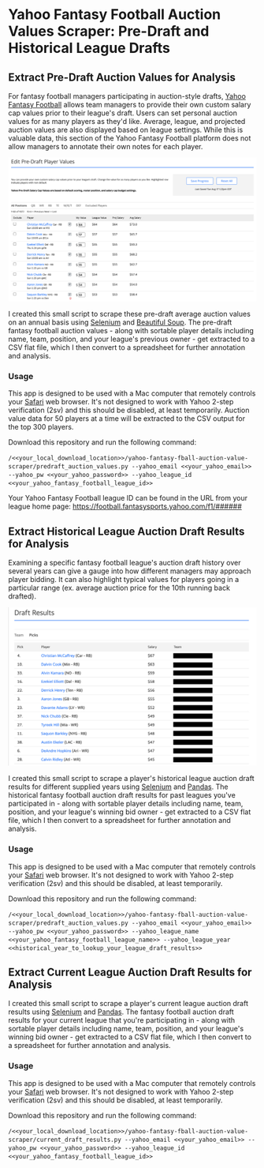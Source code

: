 # Yahoo Fantasy Football Auction Values Scraper: Pre-Draft and Historical League Drafts

## Extract Pre-Draft Auction Values for Analysis

For fantasy football managers participating in auction-style drafts, [Yahoo Fantasy Football](https://football.fantasysports.yahoo.com) allows team managers to provide their own custom salary cap values prior to their league's draft. Users can set personal auction values for as many players as they'd like. Average, league, and projected auction values are also displayed based on league settings. While this is valuable data, this section of the Yahoo Fantasy Football platform does not allow managers to annotate their own notes for each player. 

![Yahoo Fantasy Football Pre-Draft Auction Costs](/_img/yahoo_pre_draft_auction_values.png)

I created this small script to scrape these pre-draft average auction values on an annual basis using [Selenium](https://github.com/SeleniumHQ/selenium) and [Beautiful Soup](https://www.crummy.com/software/BeautifulSoup). The pre-draft fantasy football auction values - along with sortable player details including name, team, position, and your league's previous owner - get extracted to a CSV flat file, which I then convert to a spreadsheet for further annotation and analysis.

### Usage

This app is designed to be used with a Mac computer that remotely controls your [Safari](https://www.apple.com/safari/) web browser. It's not designed to work with Yahoo 2-step verification (2sv) and this should be disabled, at least temporarily. Auction value data for 50 players at a time will be extracted to the CSV output for the top 300 players.

Download this repository and run the following command:

`/<<your_local_download_location>>/yahoo-fantasy-fball-auction-value-scraper/predraft_auction_values.py --yahoo_email <<your_yahoo_email>> --yahoo_pw <<your_yahoo_password>> --yahoo_league_id <<your_yahoo_fantasy_football_league_id>>`

Your Yahoo Fantasy Football league ID can be found in the URL from your league home page: https://football.fantasysports.yahoo.com/f1/######

## Extract Historical League Auction Draft Results for Analysis

Examining a specific fantasy football league's auction draft history over several years can give a gauge into how different managers may approach player bidding. It can also highlight typical values for players going in a particular range (ex. average auction price for the 10th running back drafted).

![Yahoo Fantasy Football Historical Draft Results](/_img/yahoo_historical_draft_results.png)

I created this small script to scrape a player's historical league auction draft results for different supplied years using [Selenium](https://github.com/SeleniumHQ/selenium) and [Pandas](https://pandas.pydata.org). The historical fantasy football auction draft results for past leagues you've participated in - along with sortable player details including name, team, position, and your league's winning bid owner - get extracted to a CSV flat file, which I then convert to a spreadsheet for further annotation and analysis.

### Usage

This app is designed to be used with a Mac computer that remotely controls your [Safari](https://www.apple.com/safari/) web browser. It's not designed to work with Yahoo 2-step verification (2sv) and this should be disabled, at least temporarily.

Download this repository and run the following command:

`/<<your_local_download_location>>/yahoo-fantasy-fball-auction-value-scraper/predraft_auction_values.py --yahoo_email <<your_yahoo_email>> --yahoo_pw <<your_yahoo_password>> --yahoo_league_name <<your_yahoo_fantasy_football_league_name>> --yahoo_league_year <<historical_year_to_lookup_your_league_draft_results>>`

## Extract Current League Auction Draft Results for Analysis

I created this small script to scrape a player's current league auction draft results using [Selenium](https://github.com/SeleniumHQ/selenium) and [Pandas](https://pandas.pydata.org). The fantasy football auction draft results for your current league that you're participating in - along with sortable player details including name, team, position, and your league's winning bid owner - get extracted to a CSV flat file, which I then convert to a spreadsheet for further annotation and analysis.

### Usage

This app is designed to be used with a Mac computer that remotely controls your [Safari](https://www.apple.com/safari/) web browser. It's not designed to work with Yahoo 2-step verification (2sv) and this should be disabled, at least temporarily.

Download this repository and run the following command:

`/<<your_local_download_location>>/yahoo-fantasy-fball-auction-value-scraper/current_draft_results.py --yahoo_email <<your_yahoo_email>> --yahoo_pw <<your_yahoo_password>> --yahoo_league_id <<your_yahoo_fantasy_football_league_id>>`